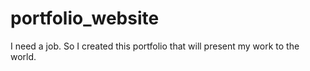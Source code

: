 # portfolio_website
I need a job. So I created this portfolio that will present my work to the world. 
